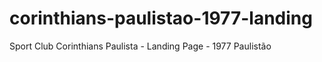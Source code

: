 # corinthians-paulistao-1977-landing
Sport Club Corinthians Paulista - Landing Page - 1977 Paulistão
